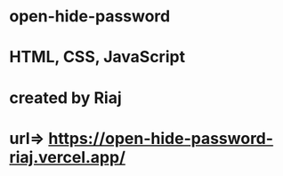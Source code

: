 # open-hide-password
# HTML, CSS, JavaScript
# created by Riaj
# url=> https://open-hide-password-riaj.vercel.app/
